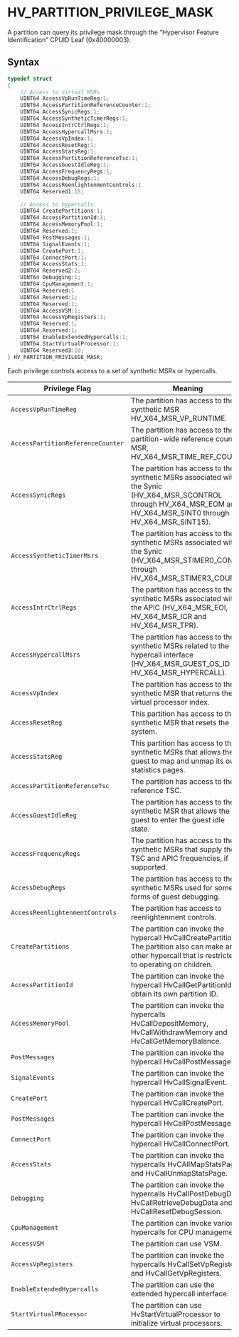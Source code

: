# HV_PARTITION_PRIVILEGE_MASK

A partition can query its privilege mask through the “Hypervisor Feature Identification” CPUID Leaf (0x40000003).

## Syntax

```c
typedef struct
{
    // Access to virtual MSRs
    UINT64 AccessVpRunTimeReg:1;
    UINT64 AccessPartitionReferenceCounter:1;
    UINT64 AccessSynicRegs:1;
    UINT64 AccessSyntheticTimerRegs:1;
    UINT64 AccessIntrCtrlRegs:1;
    UINT64 AccessHypercallMsrs:1;
    UINT64 AccessVpIndex:1;
    UINT64 AccessResetReg:1;
    UINT64 AccessStatsReg:1;
    UINT64 AccessPartitionReferenceTsc:1;
    UINT64 AccessGuestIdleReg:1;
    UINT64 AccessFrequencyRegs:1;
    UINT64 AccessDebugRegs:1;
    UINT64 AccessReenlightenmentControls:1
    UINT64 Reserved1:18;

    // Access to hypercalls
    UINT64 CreatePartitions:1;
    UINT64 AccessPartitionId:1;
    UINT64 AccessMemoryPool:1;
    UINT64 Reserved:1;
    UINT64 PostMessages:1;
    UINT64 SignalEvents:1;
    UINT64 CreatePort:1;
    UINT64 ConnectPort:1;
    UINT64 AccessStats:1;
    UINT64 Reserved2:2;
    UINT64 Debugging:1;
    UINT64 CpuManagement:1;
    UINT64 Reserved:1
    UINT64 Reserved:1;
    UINT64 Reserved:1;
    UINT64 AccessVSM:1;
    UINT64 AccessVpRegisters:1;
    UINT64 Reserved:1;
    UINT64 Reserved:1;
    UINT64 EnableExtendedHypercalls:1;
    UINT64 StartVirtualProcessor:1;
    UINT64 Reserved3:10;
} HV_PARTITION_PRIVILEGE_MASK;
 ```

Each privilege controls access to a set of synthetic MSRs or hypercalls.

| Privilege Flag                        | Meaning                                       |
|---------------------------------------|-----------------------------------------------|
|`AccessVpRunTimeReg`                   | The partition has access to the synthetic MSR HV_X64_MSR_VP_RUNTIME. |
|`AccessPartitionReferenceCounter`      | The partition has access to the partition-wide reference count MSR, HV_X64_MSR_TIME_REF_COUNT. |
|`AccessSynicRegs`                      | The partition has access to the synthetic MSRs associated with the Synic (HV_X64_MSR_SCONTROL through HV_X64_MSR_EOM and HV_X64_MSR_SINT0 through HV_X64_MSR_SINT15).|
|`AccessSyntheticTimerMsrs`             | The partition has access to the synthetic MSRs associated with the Synic (HV_X64_MSR_STIMER0_CONFIG through HV_X64_MSR_STIMER3_COUNT). |
|`AccessIntrCtrlRegs`                   | The partition has access to the synthetic MSRs associated with the APIC (HV_X64_MSR_EOI, HV_X64_MSR_ICR and HV_X64_MSR_TPR). |
|`AccessHypercallMsrs`                  | The partition has access to the synthetic MSRs related to the hypercall interface (HV_X64_MSR_GUEST_OS_ID and HV_X64_MSR_HYPERCALL). |
|`AccessVpIndex`                        | The partition has access to the synthetic MSR that returns the virtual processor index. |
|`AccessResetReg`                       | This partition has access to the synthetic MSR that resets the system. |
|`AccessStatsReg`                       | This partition has access to the synthetic MSRs that allows the guest to map and unmap its own statistics pages. |
|`AccessPartitionReferenceTsc`          | The partition has access to the reference TSC. |
|`AccessGuestIdleReg`                   | The partition has access to the synthetic MSR that allows the guest to enter the guest idle state. |
|`AccessFrequencyRegs`                  | The partition has access to the synthetic MSRs that supply the TSC and APIC frequencies, if supported. |
|`AccessDebugRegs`                      | The partition has access to the synthetic MSRs used for some forms of guest debugging. |
|`AccessReenlightenmentControls`        | The partition has access to reenlightenment controls. |
|`CreatePartitions`                     | The partition can invoke the hypercall HvCallCreatePartition. The partition also can make any other hypercall that is restricted to operating on children. |
|`AccessPartitionId`                    | The partition can invoke the hypercall HvCallGetPartitionId to obtain its own partition ID. |
|`AccessMemoryPool`                     | The partition can invoke the hypercalls HvCallDepositMemory, HvCallWithdrawMemory and HvCallGetMemoryBalance. |
|`PostMessages`                         | The partition can invoke the hypercall HvCallPostMessage. |
|`SignalEvents`                         | The partition can invoke the hypercall HvCallSignalEvent. |
|`CreatePort`                           | The partition can invoke the hypercall HvCallCreatePort.  |
|`PostMessages`                         | The partition can invoke the hypercall HvCallPostMessage. |
|`ConnectPort`                          | The partition can invoke the hypercall HvCallConnectPort. |
|`AccessStats`                          | The partition can invoke the hypercalls HvCAllMapStatsPage and HvCallUnmapStatsPage. |
|`Debugging`                            | The partition can invoke the hypercalls HvCallPostDebugData, HvCallRetrieveDebugData and HvCallResetDebugSession. |
|`CpuManagement`                        | The partition can invoke various hypercalls for CPU management. |
|`AccessVSM`                            | The partition can use VSM. |
|`AccessVpRegisters`                    | The partition can invoke the hypercalls HvCallSetVpRegisters and HvCallGetVpRegisters. |
|`EnableExtendedHypercalls`             | The partition can use the extended hypercall interface. |
|`StartVirtualPRocessor`                | The partition can use HvStartVirtualProcessor to initialize virtual processors. |
